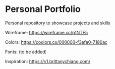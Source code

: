 # Personal Portfolio

Personal repository to showcase projects and skills

Wireframe: https://wireframe.cc/p1NTE5

Colors: https://coolors.co/000000-f3efe0-7180ac

Fonts: (to be added)

Inspiration: https://v1.brittanychiang.com/
